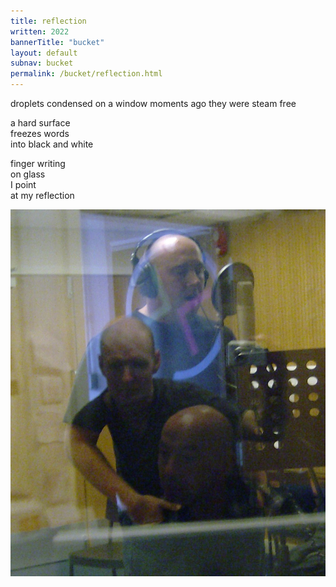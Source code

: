 ```yaml
---
title: reflection
written: 2022
bannerTitle: "bucket" 
layout: default
subnav: bucket
permalink: /bucket/reflection.html
---
```


<div class="poem">
droplets condensed   
on a window  
moments ago  
they were steam  
free

a hard surface  
freezes words  
into black and white

finger writing  
on glass  
I point  
at my reflection
</div>

![Pete, Hughie, Barry]( /assets/images/mantrasphere/gallery/promo/pl_hc_ba.jpg "Pete, Hughie & Barry reflections")
